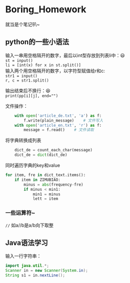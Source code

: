 # Boring_Homework
  
  就当是个笔记叭~    
  
## python的一些小语法  
输入一串用空格隔开的数字，最后以int型存放到列表li中：:smiley:  
`st = input()`   
`li = [int(x) for x in st.split()]`    
  输入两个用空格隔开的数字，以字符型赋值给r和c:  
`str1 = input()`   
`r, c = str1.split()`  
  
输出结束后不换行：:satisfied:    
`print(pp[i][j], end="")`
  
文件操作：  
```python
    with open('article_de.txt', 'a') as f:
        f.write(plain_message)    # 文件写入
    with open('article_en.txt', 'r') as f:
        message = f.read()    # 文件读取
```

将字典转换成列表
```python
    dict_de = count_each_char(message)
    dict_de = dict(dict_de)
```
      
同时遍历字典的key和value
```python
for item, fre in dict_text.items():
    if item in ZIMUBIAO:
        minus = abs(frequency-fre)
        if minus < min1:
            min1 = minus
            lett = item
```
  
    
### 一些运算符~  
`//` 如a//b是a/b向下取整



  
## Java语法学习
输入一行字符串：  
```java
import java.util.*;
Scanner in = new Scanner(System.in);
String s1 = in.nextLine();
```

